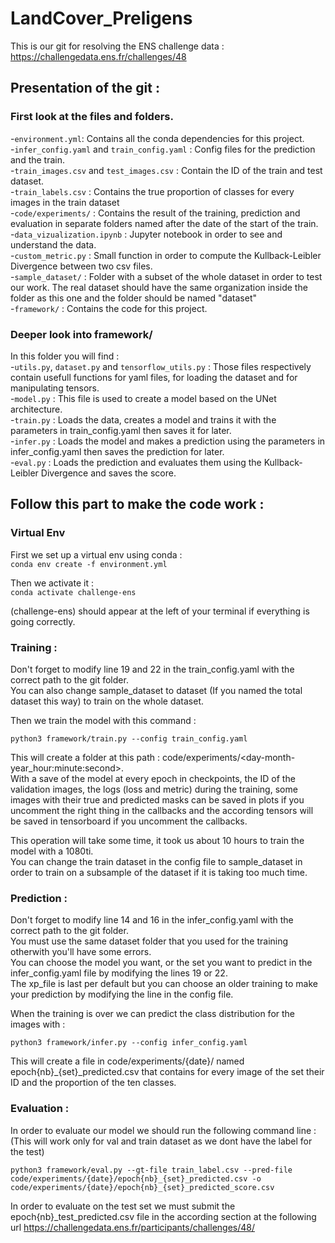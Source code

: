 # LandCover_Preligens

This is our git for resolving the ENS challenge data : https://challengedata.ens.fr/challenges/48
## Presentation of the git :

### First look at the files and folders.
-`environment.yml`: Contains all the conda dependencies for this project.  
-`infer_config.yaml` and `train_config.yaml` : Config files for the prediction and the train.  
-`train_images.csv` and `test_images.csv` : Contain the ID of the train and test dataset.  
-`train_labels.csv` : Contains the true proportion of classes for every images in the train dataset  
-`code/experiments/` : Contains the result of the training, prediction and evaluation in separate folders named after the date of the start of the train.  
-`data_vizualization.ipynb` : Jupyter notebook in order to see and understand the data.  
-`custom_metric.py` : Small function in order to compute the Kullback-Leibler Divergence between two csv files.  
-`sample_dataset/` : Folder with a subset of the whole dataset in order to test our work. The real dataset should have the same organization inside the folder as this one and the folder should be named "dataset"  
-`framework/` :  Contains the code for this project.  

### Deeper look into framework/
In this folder you will find :  
-`utils.py`, `dataset.py` and `tensorflow_utils.py` : Those files respectively contain usefull functions for yaml files, for loading the dataset and for manipulating tensors.  
-`model.py` : This file is used to create a model based on the UNet architecture.  
-`train.py` : Loads the data, creates a model and trains it with the parameters in train_config.yaml then saves it for later.  
-`infer.py` : Loads the model and makes a prediction using the parameters in infer_config.yaml then saves the prediction for later.  
-`eval.py` : Loads the prediction and evaluates them using the Kullback-Leibler Divergence and saves the score.  

## Follow this part to make the code work :
### Virtual Env
First we set up a virtual env using conda :  
 `conda env create -f environment.yml`
 
Then we activate it :  
 `conda activate challenge-ens`
 
 (challenge-ens) should appear at the left of your terminal if everything is going correctly.
 
### Training : 

 Don't forget to modify line 19 and 22 in the train_config.yaml with the correct path to the git folder.  
 You can also change sample_dataset to dataset (If you named the total dataset this way) to train on the whole dataset.  
 
 Then we train the model with this command : 
 
 `python3 framework/train.py --config train_config.yaml`
 
 This will create a folder at this path : code/experiments/<day-month-year_hour:minute:second>.  
 With a save of the model at every epoch in checkpoints, the ID of the validation images, the logs (loss and metric) during the training, some images with their true and predicted masks can be saved in plots if you uncomment the right thing in the callbacks and the according tensors will be saved in tensorboard if you uncomment the callbacks.
 
 This operation will take some time, it took us about 10 hours to train the model with a 1080ti.  
 You can change the train dataset in the config file to sample_dataset in order to train on a subsample of the dataset if it is taking too much time.

### Prediction : 

 Don't forget to modify line 14 and 16 in the infer_config.yaml with the correct path to the git folder.  
 You must use the same dataset folder that you used for the training otherwith you'll have some errors.  
 You can choose the model you want, or the set you want to predict in the infer_config.yaml file by modifying the lines 19 or 22.  
 The xp_file is last per default but you can choose an older training to make your prediction by modifying the line in the config file.    
   
 When the training is over we can predict the class distribution for the images with :  

`python3 framework/infer.py --config infer_config.yaml`
 
 This will create a file in code/experiments/{date}/ named epoch{nb}_{set}_predicted.csv that contains for every image of the set their ID and the proportion of the ten classes.  

### Evaluation :
In order to evaluate our model we should run the following command line : (This will work only for val and train dataset as we dont have the label for the test)  
    
`python3 framework/eval.py --gt-file train_label.csv --pred-file code/experiments/{date}/epoch{nb}_{set}_predicted.csv -o code/experiments/{date}/epoch{nb}_{set}_predicted_score.csv`
    
In order to evaluate on the test set we must submit the epoch{nb}_test_predicted.csv file in the according section at the following url https://challengedata.ens.fr/participants/challenges/48/
